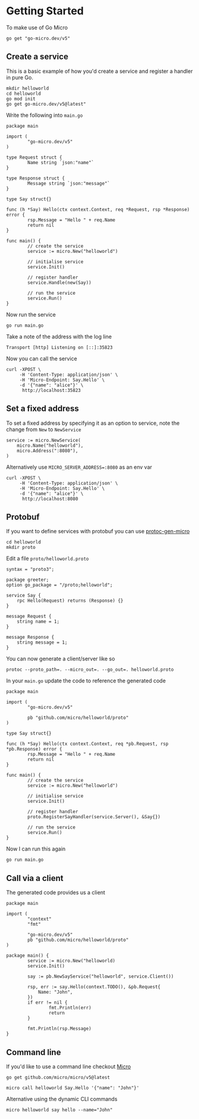 # Getting Started

To make use of Go Micro 

```golang
go get "go-micro.dev/v5"
```

## Create a service

This is a basic example of how you'd create a service and register a handler in pure Go.

```
mkdir helloworld
cd helloworld
go mod init
go get go-micro.dev/v5@latest"
```

Write the following into `main.go`

```golang
package main

import (
        "go-micro.dev/v5"
)

type Request struct {
        Name string `json:"name"`
}

type Response struct {
        Message string `json:"message"`
}

type Say struct{}

func (h *Say) Hello(ctx context.Context, req *Request, rsp *Response) error {
        rsp.Message = "Hello " + req.Name
        return nil
}

func main() {
        // create the service
        service := micro.New("helloworld")

        // initialise service
        service.Init()

        // register handler
        service.Handle(new(Say))

        // run the service
        service.Run()
}
```

Now run the service

```
go run main.go
```

Take a note of the address with the log line

```
Transport [http] Listening on [::]:35823
```

Now you can call the service

```
curl -XPOST \
     -H 'Content-Type: application/json' \
     -H 'Micro-Endpoint: Say.Hello' \
     -d '{"name": "alice"}' \
      http://localhost:35823
```

## Set a fixed address

To set a fixed address by specifying it as an option to service, note the change from `New` to `NewService`

```golang
service := micro.NewService(
    micro.Name("helloworld"),
    micro.Address(":8080"),
)
```

Alternatively use `MICRO_SERVER_ADDRESS=:8080` as an env var

```
curl -XPOST \
     -H 'Content-Type: application/json' \
     -H 'Micro-Endpoint: Say.Hello' \
     -d '{"name": "alice"}' \
      http://localhost:8080
```

## Protobuf

If you want to define services with protobuf you can use [protoc-gen-micro](https://github.com/micro/micro/tree/master/cmd/protoc-gen-micro)

```
cd helloworld
mkdir proto
```

Edit a file `proto/helloworld.proto`

```
syntax = "proto3";

package greeter;
option go_package = "/proto;helloworld";

service Say {
	rpc Hello(Request) returns (Response) {}
}

message Request {
	string name = 1;
}

message Response {
	string message = 1;
}
```

You can now generate a client/server like so

```
protoc --proto_path=. --micro_out=. --go_out=. helloworld.proto
```

In your `main.go` update the code to reference the generated code

```
package main

import (
        "go-micro.dev/v5"

        pb "github.com/micro/helloworld/proto"
)

type Say struct{}

func (h *Say) Hello(ctx context.Context, req *pb.Request, rsp *pb.Response) error {
        rsp.Message = "Hello " + req.Name
        return nil
}

func main() {
        // create the service
        service := micro.New("helloworld")

        // initialise service
        service.Init()

        // register handler
        proto.RegisterSayHandler(service.Server(), &Say{})

        // run the service
        service.Run()
}
```

Now I can run this again

```
go run main.go
```

## Call via a client

The generated code provides us a client

```
package main

import (
        "context"
        "fmt"

        "go-micro.dev/v5"
        pb "github.com/micro/helloworld/proto"
)

package main() {
        service := micro.New("helloworld)
        service.Init()

        say := pb.NewSayService("helloworld", service.Client())

        rsp, err := say.Hello(context.TODO(), &pb.Request{
            Name: "John",
        })
        if err != nil {
                fmt.Println(err)
                return
        }

        fmt.Println(rsp.Message)
}
```

## Command line

If you'd like to use a command line checkout [Micro](https://github.com/micro/micro)

```
go get github.com/micro/micro/v5@latest
```

```
micro call helloworld Say.Hello '{"name": "John"}'
```

Alternative using the dynamic CLI commands

```
micro helloworld say hello --name="John"
```
